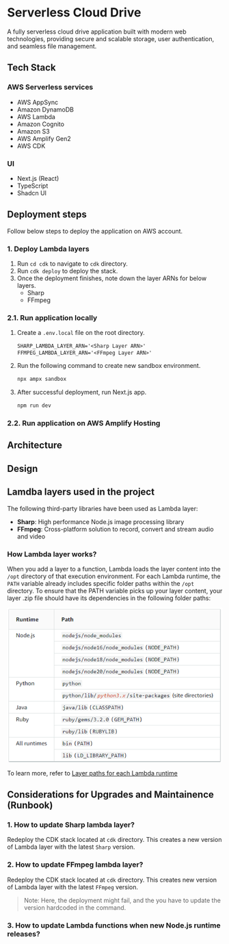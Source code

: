 # Serverless Cloud Drive

A fully serverless cloud drive application built with modern web technologies, providing secure and scalable storage, user authentication, and seamless file management.

## Tech Stack

### AWS Serverless services

- AWS AppSync
- Amazon DynamoDB
- AWS Lambda
- Amazon Cognito
- Amazon S3
- AWS Amplify Gen2
- AWS CDK

### UI

- Next.js (React)
- TypeScript
- Shadcn UI

## Deployment steps

Follow below steps to deploy the application on AWS account.

### 1. Deploy Lambda layers

1. Run `cd cdk` to navigate to `cdk` directory.
2. Run `cdk deploy` to deploy the stack.
3. Once the deployment finishes, note down the layer ARNs for below layers.
    - Sharp
    - FFmpeg

### 2.1. Run application locally

1. Create a `.env.local` file on the root directory.

    ```env
    SHARP_LAMBDA_LAYER_ARN='<Sharp Layer ARN>'
    FFMPEG_LAMBDA_LAYER_ARN='<FFmpeg Layer ARN>'
    ```

2. Run the following command to create new sandbox environment.

    ```bash
    npx ampx sandbox
    ```

3. After successful deployment, run Next.js app.

    ```bash
    npm run dev
    ```

### 2.2. Run application on AWS Amplify Hosting

## Architecture

## Design

## Lamdba layers used in the project

The following third-party libraries have been used as Lambda layer:

- **Sharp**: High performance Node.js image processing library
- **FFmpeg**: Cross-platform solution to record, convert and stream audio and video

### How Lambda layer works?

When you add a layer to a function, Lambda loads the layer content into the `/opt` directory of that execution environment. For each Lambda runtime, the `PATH` variable already includes specific folder paths within the `/opt` directory. To ensure that the PATH variable picks up your layer content, your layer .zip file should have its dependencies in the following folder paths:

![image](./docs/images/lambda-layer-paths.png)

To learn more, refer to [Layer paths for each Lambda runtime](https://docs.aws.amazon.com/lambda/latest/dg/packaging-layers.html#packaging-layers-paths)

## Considerations for Upgrades and Maintainence (Runbook)

### 1. How to update Sharp lambda layer?

Redeploy the CDK stack located at `cdk` directory. This creates a new version of Lambda layer with the latest `Sharp` version.

### 2. How to update FFmpeg lambda layer?

Redeploy the CDK stack located at `cdk` directory. This creates new version of Lambda layer with the latest `FFmpeg` version.

> Note: Here, the deployment might fail, and the you have to update the version hardcoded in the command.

### 3. How to update Lambda functions when new Node.js runtime releases?
